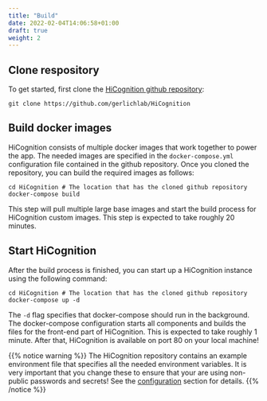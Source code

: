 ```yaml
---
title: "Build"
date: 2022-02-04T14:06:58+01:00
draft: true
weight: 2
---
```


## Clone respository

To get started, first clone the [HiCognition github repository](https://github.com/gerlichlab/HiCognition):

```
git clone https://github.com/gerlichlab/HiCognition
```

## Build docker images

HiCognition consists of multiple docker images that work together to power the app. The needed images are specified in the `docker-compose.yml` configuration file contained in the github repository. Once you cloned the repository, you can build the required images as follows:

```
cd HiCognition # The location that has the cloned github repository
docker-compose build
```

This step will pull multiple large base images and start the build process for HiCognition custom images. This step is expected to take roughly 20 minutes.

## Start HiCognition

After the build process is finished, you can start up a HiCognition instance using the following command:

```
cd HiCognition # The location that has the cloned github repository
docker-compose up -d
```

The `-d` flag specifies that docker-compose should run in the background. The docker-compose configuration starts all components and builds the files for the front-end part of HiCognition. This is expected to take roughly 1 minute. After that, HiCognition is available on port 80 on your local machine!

{{% notice warning %}}
The HiCognition repository contains an example environment file that specifies all the needed environment variables. It is very important that you change these
to ensure that your are using non-public passwords and secrets! See the [configuration](/docs/installation/configuration) section for details. 
{{% /notice %}}